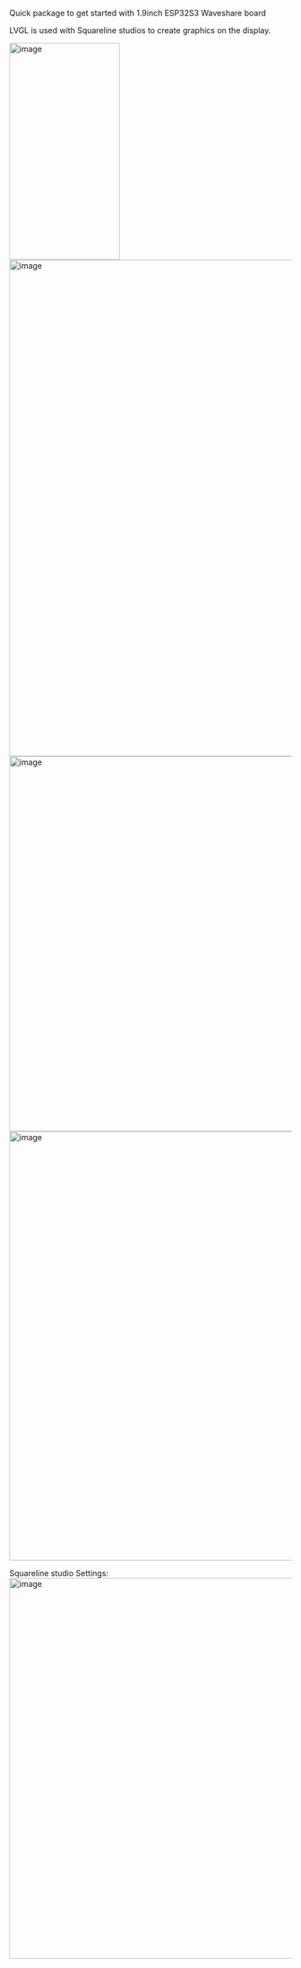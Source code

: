 Quick package to get started with 1.9inch ESP32S3 Waveshare board

LVGL is used with Squareline studios to create graphics on the display. 

<img width="197" height="386" alt="image" src="https://github.com/user-attachments/assets/3e145acb-37d5-4965-a111-66d17473a854" />

<img width="1490" height="884" alt="image" src="https://github.com/user-attachments/assets/2dcbb9dd-a6cb-4791-9b1e-774b495fe7df" />

<img width="1402" height="668" alt="image" src="https://github.com/user-attachments/assets/fbbc11e5-325a-4a29-95e6-006da6e5451d" />

<img width="1375" height="764" alt="image" src="https://github.com/user-attachments/assets/b6a59c82-7cfe-4b6d-9ce4-2675970f6dec" />


Squareline studio Settings:
<img width="725" height="678" alt="image" src="https://github.com/user-attachments/assets/4c625de4-0596-42b6-80e0-db5036ba2459" />



